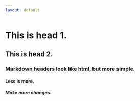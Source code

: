 ```yaml
---
layout: default
---
```


<h1> This is head 1.

<h2> This is head 2.

<h3> Markdown headers look like html, but more simple.
<h4> Less is more.
<h5> Make more changes.
